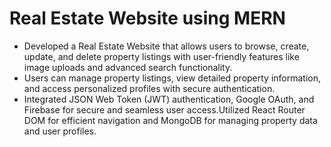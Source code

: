 # Real Estate Website using MERN
* Developed a Real Estate Website that allows users to browse, create, update, and delete property listings with user-friendly
features like image uploads and advanced search functionality.
* Users can manage property listings, view detailed property information, and access personalized profiles with secure
authentication.
* Integrated JSON Web Token (JWT) authentication, Google OAuth, and Firebase for secure and seamless user access.Utilized
React Router DOM for efficient navigation and MongoDB for managing property data and user profiles.

